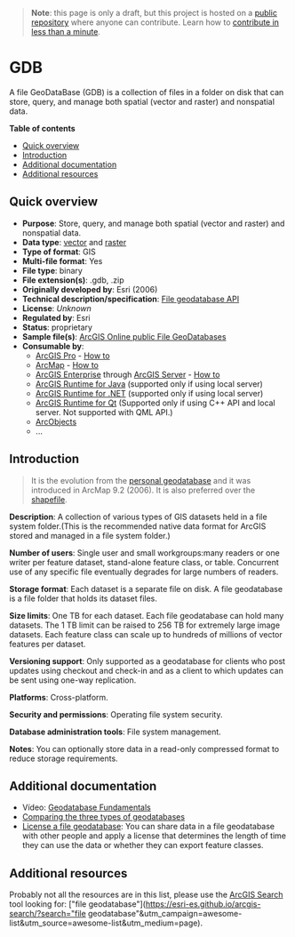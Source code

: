 > **Note**: this page is only a draft, but this project is hosted on a [public repository](https://github.com/hhkaos/awesome-arcgis) where anyone can contribute. Learn how to [contribute in less than a minute](https://github.com/hhkaos/awesome-arcgis/blob/master/CONTRIBUTING.md#contributions).

# GDB

A file GeoDataBase (GDB) is a collection of files in a folder on disk that can store, query, and manage both spatial (vector and raster) and nonspatial data.

<!-- START doctoc generated TOC please keep comment here to allow auto update -->
<!-- DON'T EDIT THIS SECTION, INSTEAD RE-RUN doctoc TO UPDATE -->
**Table of contents**

- [Quick overview](#quick-overview)
- [Introduction](#introduction)
- [Additional documentation](#additional-documentation)
- [Additional resources](#additional-resources)

<!-- END doctoc generated TOC please keep comment here to allow auto update -->

## Quick overview

* **Purpose**: Store, query, and manage both spatial (vector and raster) and nonspatial data.
* **Data type**: [vector](../../../data-types/vector/README.md) and [raster](../../../data-types/raster/README.md)
* **Type of format**: GIS
* **Multi-file format**: Yes
* **File type**: binary
* **File extension(s)**: .gdb, .zip
* **Originally developed by**: Esri (2006)
* **Technical description/specification**: [File geodatabase API](https://github.com/Esri/dgb-api)
* **License**: *Unknown*
* **Regulated by**: Esri
* **Status**: proprietary
* **Sample file(s)**: [ArcGIS Online public File GeoDatabases](https://www.arcgis.com/home/search.html?q=typekeywords%3AGeodatabase&start=1&sortOrder=desc&sortField=relevance)
* **Consumable by**:
    * [ArcGIS Pro](../../../../products/arcgis-desktop/arcgis-pro/README.md) - [How to](http://pro.arcgis.com/en/pro-app/help/projects/connect-to-a-database.htm)
    * [ArcMap](../../../../products/arcgis-desktop/arcmap-arccatalog/README.md) - [How to](http://desktop.arcgis.com/en/arcmap/latest/manage-data/using-arccatalog/connect-to-file-or-personal-geodatabase.htm)
    * [ArcGIS Enterprise](../../../../products/arcgis-enterprise/README.md) through [ArcGIS Server](../../../../products/arcgis-enterprise/arcgis-server/README.md) - [How to](http://enterprise.arcgis.com/en/server/latest/publish-services/linux/publishing-a-geodata-service.htm)
    * [ArcGIS Runtime for Java](../../../../../desktop/technologies/java/README.md) (supported only if using local server)
    * [ArcGIS Runtime for .NET](../../../../../desktop/technologies/dot-net/README.md) (supported only if using local server)
    * [ArcGIS Runtime for Qt](../../../../../desktop/technologies/qt/README.md) (Supported only if using C++ API and local server. Not supported with QML API.)
    * [ArcObjects](../../../../../desktop/technologies/arcobjects/README.md)
    * ...

## Introduction

> It is the evolution from the [personal geodatabase](../mdb/README.md) and it was introduced in ArcMap 9.2 (2006). It is also preferred over the [shapefile](../shapefile/README.md).

**Description**: A collection of various types of GIS datasets held in a file system folder.(This is the recommended native data format for ArcGIS stored and managed in a file system folder.)

**Number of users**: Single user and small workgroups:many readers or one writer per feature dataset, stand-alone feature class, or table. Concurrent use of any specific file eventually degrades for large numbers of readers.

**Storage format**: Each dataset is a separate file on disk. A file geodatabase is a file folder that holds its dataset files.

**Size limits**: One TB for each dataset. Each file geodatabase can hold many datasets. The 1 TB limit can be raised to 256 TB for extremely large image datasets. Each feature class can scale up to hundreds of millions of vector features per dataset.

**Versioning support**: Only supported as a geodatabase for clients who post updates using checkout and check-in and as a client to which updates can be sent using one-way replication.

**Platforms**: Cross-platform.

**Security and permissions**: Operating file system security.

**Database administration tools**: File system management.

**Notes**: You can optionally store data in a read-only compressed format to reduce storage requirements.

## Additional documentation

* Vídeo: [Geodatabase Fundamentals](https://www.youtube.com/watch?v=ocSd7NxPvBg)
* [Comparing the three types of geodatabases](http://desktop.arcgis.com/en/arcmap/latest/manage-data/geodatabases/types-of-geodatabases.htm)
* [License a file geodatabase](http://desktop.arcgis.com/en/arcmap/latest/manage-data/administer-file-gdbs/license-file-geodatabase.htm): You can share data in a file geodatabase with other people and apply a license that determines the length of time they can use the data or whether they can export feature classes.

## Additional resources

Probably not all the resources are in this list, please use the [ArcGIS Search](https://esri-es.github.io/arcgis-search/) tool looking for: ["file geodatabase"](https://esri-es.github.io/arcgis-search/?search="file geodatabase"&utm_campaign=awesome-list&utm_source=awesome-list&utm_medium=page).
